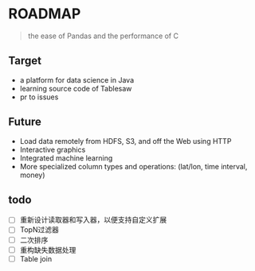 # ROADMAP

 > the ease of Pandas and the performance of C
 
## Target

- a platform for data science in Java
- learning source code of Tablesaw
- pr to issues
    
## Future

- Load data remotely from HDFS, S3, and off the Web using HTTP
- Interactive graphics
- Integrated machine learning
- More specialized column types and operations: (lat/lon, time interval, money)

## todo

- [ ] 重新设计读取器和写入器，以便支持自定义扩展 
- [ ] TopN过滤器 
- [ ] 二次排序   
- [ ] 重构缺失数据处理   
- [ ] Table join
